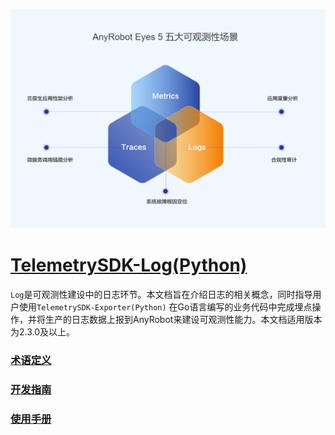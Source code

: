 ![LOGO](../../images/TelemetrySDK.png)

# [TelemetrySDK-Log(Python)](https://devops.aishu.cn/AISHUDevOps/AnyRobot/_git/Eyes_Docs?version=GBdevelop&_a=preview&path=%2F%E5%8F%AF%E8%A7%82%E6%B5%8B%E6%80%A7%E5%BC%80%E5%8F%91%E8%80%85%E6%8C%87%E5%8D%97%2FTelemetrySDK%E5%BC%80%E5%8F%91%E8%80%85%E6%8C%87%E5%8D%97%2FLog%2FPython%2FREADME.md&_a=preview)

`Log`是可观测性建设中的日志环节。本文档旨在介绍日志的相关概念，同时指导用户使用`TelemetrySDK-Exporter(Python)`
在Go语言编写的业务代码中完成埋点操作，并将生产的日志数据上报到AnyRobot来建设可观测性能力。本文档适用版本为2.3.0及以上。

### [术语定义](./docs/glossary.md)

### [开发指南](./docs/dev_guide.md)

### [使用手册](./docs/manual.md)
